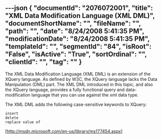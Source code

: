 ---json
{
  "documentId": "2076072001",
  "title": "XML Data Modification Language (XML DML)",
  "documentShortName": "",
  "fileName": "",
  "path": "",
  "date": "8/24/2008 5:41:35 PM",
  "modificationDate": "8/24/2008 5:41:35 PM",
  "templateId": "",
  "segmentId": "84",
  "isRoot": "False",
  "isActive": "True",
  "sortOrdinal": "",
  "clientId": "",
  "tag": ""
}
---

The XML Data Modification Language (XML DML) is an extension of the XQuery language. As defined by W3C, the XQuery language lacks the Data Manipulation (DML) part. The XML DML introduced in this topic, and also the XQuery language, provides a fully functional query and data-modification language that you can use against the xml data type.

The XML DML adds the following case-sensitive keywords to XQuery:

    insert
    delete
    replace value of 

[http://msdn.microsoft.com/en-us/library/ms177454.aspx]

